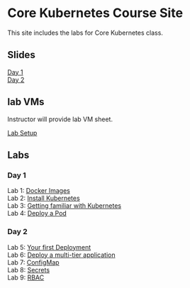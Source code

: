 # Core Kubernetes Course Site

This site includes the labs for Core Kubernetes class. 

## Slides
[Day 1](https://www.dropbox.com/s/fqht1r3sioesko9/00%20-%20Intro%20to%20Kubernetes%20Day%201.pdf?dl=0)   
[Day 2](https://www.dropbox.com/s/17385dy7ts33nwt/01%20-%20Intro%20to%20Kubernetes%20Day%202.pdf?dl=0)   

## lab VMs  
[//]: # (https://docs.google.com/spreadsheets/d/1psMAAPxgHq9wpZVftao9UT8MIWR1xljq-WB8aOiVBRI/edit?usp=sharing)  
Instructor will provide lab VM sheet.

[Lab Setup](labs/setup/)  

## Labs   

### Day 1   
Lab 1: [Docker Images](labs/images/)  
Lab 2: [Install Kubernetes](labs/install-k8s/)  
Lab 3: [Getting familiar with Kubernetes](labs/commands/)   
Lab 4: [Deploy a Pod](labs/pods/)  

### Day 2   
Lab 5: [Your first Deployment](labs/simple-deployment/)  
Lab 6: [Deploy a multi-tier application](labs/multi-tier/)  
Lab 7: [ConfigMap](labs/configmap/)  
Lab 8: [Secrets](labs/secrets/)  
Lab 9: [RBAC](labs/rbac/)  
